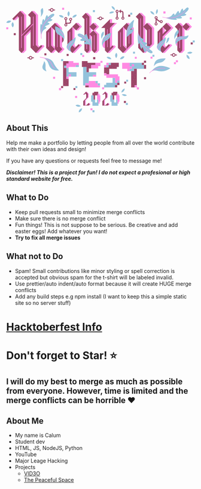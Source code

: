 <svg xmlns="http://www.w3.org/2000/svg" width="770" height="434" viewBox="0 0 770 434" fill="none" class="injected-svg" data-src="/HF-full-logo.svg" xmlns:xlink="http://www.w3.org/1999/xlink"><path d="M485.516 160.61V75.728L476.705 84.5397V160.61L491.874 175.89L476.705 191.171H485.516L500.797 175.89L485.516 160.61Z" fill="#FF8AE2"></path><path d="M712.939 69.0356H704.128L719.297 84.3166V109.748V125.028V180.91L709.147 191.171H717.958L728.22 180.91V125.028V109.748V84.3166L712.939 69.0356Z" fill="#FF8AE2"></path><path d="M332.711 28.3237H324.569L339.85 43.6046V69.0356V84.3165V114.767V180.91L329.588 191.171H337.842L347.992 180.91V43.6046L332.711 28.3237Z" fill="#FF8AE2"></path><path d="M192.177 160.609V75.5049L183.365 84.3165V160.609L198.646 175.89L183.365 191.171H192.177L207.457 175.89L192.177 160.609Z" fill="#FF8AE2"></path><path d="M432.425 53.7549H423.613V69.0358H432.425V53.7549Z" fill="#FF8AE2"></path><path d="M423.613 170.76L432.425 161.948V89.3358L452.836 69.0356H444.024L423.613 89.3358V170.76Z" fill="#FF8AE2"></path><path d="M433.875 160.61L438.894 165.741L423.614 180.91L413.464 191.172H422.275L432.425 180.91L447.705 165.741L442.686 160.61H433.875Z" fill="#FF8AE2"></path><path d="M568.5 160.609V84.3165V69.0356V43.6046L553.22 28.3237H544.408L559.689 43.6046V69.0356V84.3165V160.609L574.858 175.89L559.689 191.171H568.5L583.78 175.89L568.5 160.609Z" fill="#FF8AE2"></path><path d="M583.78 69.0356H574.857L595.269 89.3358V155.479L579.319 171.429L583.78 175.89L604.08 155.479V89.3358L583.78 69.0356Z" fill="#FF8AE2"></path><path d="M72.8327 62.7894V99.9321L81.644 91.1204V62.7894V36.1315L65.5828 20.0698H65.4713H56.7715L72.8327 36.1315V62.7894Z" fill="#FF8AE2"></path><path d="M120.794 41.4854V62.7894V142.986V159.048L131.501 169.756L135.963 165.294L129.605 159.048V142.986V62.7894V41.4854V36.1315L113.544 20.0698H104.732L120.794 36.1315V41.4854Z" fill="#FF8AE2"></path><path d="M99.3781 96.4741L72.8325 123.021V180.463L62.125 191.171H70.9364L81.6438 180.463V123.021L99.3781 105.286V96.4741Z" fill="#FF8AE2"></path><path d="M46.0641 41.5972L30.0029 57.5473H38.9258L50.5256 45.9472L46.0641 41.5972Z" fill="#FF8AE2"></path><path d="M151.02 159.048H142.209L147.563 164.402L136.855 175.11L131.501 180.463L120.794 191.171H129.605L140.313 180.463L145.667 175.11L156.374 164.402L151.02 159.048Z" fill="#FF8AE2"></path><path d="M500.797 69.0356H491.874L512.285 89.3358V155.479L496.335 171.429L500.797 175.89L521.097 155.479V89.3358L500.797 69.0356Z" fill="#FF8AE2"></path><path d="M674.125 89.2243L638.656 124.694V160.61L648.806 170.76L653.267 166.41L647.468 160.61V124.694L682.936 89.2243L662.748 69.0356H653.937L674.125 89.2243Z" fill="#FF8AE2"></path><path d="M664.086 155.479L669.217 160.609L653.937 175.89L648.806 180.91L638.656 191.171H647.468L657.617 180.91L662.748 175.89L678.029 160.609L672.898 155.479H664.086Z" fill="#FF8AE2"></path><path d="M638.656 114.544L647.468 105.732V93.128L638.656 84.3164V114.544Z" fill="#FF8AE2"></path><path d="M227.756 165.74V89.3358L207.457 69.0356H198.646L218.945 89.3358V165.74L229.095 175.89L213.926 191.171H222.737L237.906 175.89L227.756 165.74Z" fill="#FF8AE2"></path><path d="M280.29 170.759L284.64 166.409L278.952 160.609V92.9049L270.252 84.3164H270.141V160.609L280.29 170.759Z" fill="#FF8AE2"></path><path d="M304.382 155.479H295.571L300.59 160.609L285.421 175.89L280.29 180.91L270.141 191.171H278.952L289.102 180.91L294.232 175.89L309.401 160.609L304.382 155.479Z" fill="#FF8AE2"></path><path d="M285.421 99.3743H294.232L309.401 84.0934L294.232 68.8125H285.421L300.59 84.0934L285.421 99.3743Z" fill="#FF8AE2"></path><path d="M363.942 69.0356H355.02L370.3 84.3166L355.02 99.5975H363.942L379.111 84.3166L363.942 69.0356Z" fill="#FF8AE2"></path><path d="M743.389 69.0356H734.577L749.858 84.3166L734.577 99.5975H743.389L758.669 84.3166L743.389 69.0356Z" fill="#FF8AE2"></path><path d="M363.942 99.5977H355.02L370.3 114.767V180.91L360.15 191.172H368.962L379.111 180.91V114.767L363.942 99.5977Z" fill="#FF8AE2"></path><path d="M444.025 69.0353H423.614V53.7544L388.034 89.3355H403.315V180.909L413.464 191.171L423.614 180.909L438.895 165.74L433.876 160.609L423.614 170.759V89.3355L444.025 69.0353Z" fill="#9C4668"></path><path d="M559.689 84.3165V69.0356V43.6046L544.408 28.3237L529.128 43.6046L539.278 53.7547V170.76L559.689 191.171L574.858 175.89L559.689 160.609V84.3165Z" fill="#9C4668"></path><path d="M559.688 84.3166L574.857 99.5975V175.89L595.268 155.479V89.3358L574.857 69.0356L559.688 84.3166Z" fill="#9C4668"></path><path d="M131.501 169.756L120.794 159.048V142.986V62.7894V41.4854V36.1315L104.733 20.0698L88.7829 36.1315L99.3788 46.7278V73.3857L72.8332 99.9321V62.7894V36.1315L56.772 20.0698H56.6605L24.5381 52.0816L30.0034 57.5471L46.0646 41.5969L51.4183 46.9508V180.464L62.1258 191.171L72.8332 180.464V123.021L99.3788 96.4743V142.986V169.756L120.794 191.171L131.501 180.464L136.855 175.11L147.562 164.402L142.209 159.048L131.501 169.756Z" fill="#9C4668"></path><path d="M476.705 84.3164L456.294 104.617V170.759L476.705 191.171L491.874 175.89L476.705 160.609V84.3164Z" fill="#9C4668"></path><path d="M476.706 84.3166L491.875 99.5975V175.89L512.286 155.479V89.3358L491.875 69.0356L476.706 84.3166Z" fill="#9C4668"></path><path d="M674.125 89.2243L653.937 69.0356L638.656 84.3166L653.825 99.3744L638.656 114.544V84.3166L618.245 104.617V170.76L638.656 191.171L648.806 180.91L653.937 175.89L669.217 160.61L664.086 155.479L648.806 170.76L638.656 160.61V124.694L674.125 89.2243Z" fill="#9C4668"></path><path d="M183.365 84.3164L162.954 104.617V170.759L183.365 191.171L198.646 175.89L183.365 160.609V84.3164Z" fill="#9C4668"></path><path d="M218.945 89.3358L198.646 69.0356L183.365 84.3166L198.646 99.5975V175.89L213.926 191.171L229.095 175.89L218.945 165.74V89.3358Z" fill="#9C4668"></path><path d="M280.29 170.76L270.141 160.61V84.3169L249.729 104.617V170.76L270.141 191.172L280.29 180.91L285.421 175.891L300.59 160.61L295.571 155.479L280.29 170.76Z" fill="#9C4668"></path><path d="M285.452 68.8463L270.151 84.147L285.452 99.4477L300.752 84.147L285.452 68.8463Z" fill="#9C4668"></path><path d="M355.137 68.961L339.837 84.2617L355.137 99.5624L370.437 84.2617L355.137 68.961Z" fill="#9C4668"></path><path d="M350 125.029V180.91L360.15 191.172L370.3 180.91V114.767L355.02 99.5977L339.851 114.767L350 125.029Z" fill="#9C4668"></path><path d="M339.851 69.0356V43.6046L324.57 28.3237L309.29 43.6046L319.44 53.7547V180.91L329.59 191.171L339.851 180.91V114.767V84.3165V69.0356Z" fill="#9C4668"></path><path d="M734.689 68.9547L719.389 84.2554L734.689 99.5561L749.989 84.2554L734.689 68.9547Z" fill="#9C4668"></path><path d="M688.847 84.3166L698.996 94.4666V109.748V125.028V180.91L709.146 191.171L719.296 180.91V125.028V109.748V84.3166L704.127 69.0356L688.847 84.3166Z" fill="#9C4668"></path><path d="M468.341 29.7739V23.7508H470.683C472.802 23.7508 474.475 25.4239 474.475 27.5432V43.9395C472.133 44.7202 470.46 46.951 470.46 49.628C470.46 51.3011 471.129 52.7511 472.133 53.8665C473.248 54.9819 474.698 55.6511 476.483 55.6511C479.829 55.6511 482.506 52.9741 482.506 49.628C482.506 47.1741 480.944 45.0548 478.825 44.051V27.5432C478.825 25.3124 477.933 23.3047 476.371 21.7431C474.81 20.1816 472.802 19.2892 470.571 19.2892H468.229V13.2661L460.087 21.4085L468.341 29.7739ZM476.594 46.951C477.375 46.951 478.044 47.2856 478.602 47.7318C479.048 48.178 479.383 48.9587 479.383 49.628C479.383 50.4087 479.048 51.078 478.602 51.5241C478.044 52.0818 477.375 52.3049 476.706 52.3049C475.144 52.3049 473.917 51.078 473.917 49.5164C473.806 48.178 475.033 46.951 476.594 46.951Z" fill="#9C4668"></path><path d="M458.86 49.7395C458.86 47.2856 457.298 45.1663 455.179 44.1625V27.2085C457.298 26.3162 458.86 24.1969 458.86 21.6315C458.86 18.2853 456.183 15.6084 452.837 15.6084C449.491 15.6084 446.814 18.2853 446.814 21.6315C446.814 23.1931 447.371 24.7546 448.487 25.87C449.156 26.5393 449.937 26.9854 450.717 27.32V44.051C448.375 44.8317 446.702 47.0625 446.702 49.7395C446.702 51.4126 447.371 52.8626 448.375 53.978C449.491 55.0934 450.941 55.7626 452.725 55.7626C456.183 55.7626 458.86 52.9741 458.86 49.7395ZM452.837 24.42C452.056 24.42 451.387 24.0854 450.941 23.6392C450.383 23.0815 450.16 22.4123 450.16 21.7431C450.16 20.1815 451.387 18.9546 452.948 18.9546C453.729 18.9546 454.398 19.2892 454.956 19.7354C455.402 20.1815 455.737 20.9623 455.737 21.6315C455.625 23.1931 454.398 24.42 452.837 24.42ZM452.837 52.4164C451.275 52.4164 450.048 51.1895 450.048 49.6279C450.048 48.8471 450.383 48.1779 450.829 47.7318C451.387 47.1741 452.056 46.951 452.725 46.951C453.506 46.951 454.175 47.2856 454.733 47.7318C455.179 48.1779 455.514 48.9587 455.514 49.6279C455.625 51.1895 454.398 52.4164 452.837 52.4164Z" fill="#9C4668"></path><path d="M616.014 77.5126C618.467 75.2819 618.691 71.4895 616.46 69.0356C615.791 68.3664 615.121 67.8087 614.341 67.4741V55.9855C618.579 61.451 623.598 63.7933 627.39 64.9087C627.613 65.9125 628.06 66.8049 628.729 67.5856C629.844 68.8126 631.294 69.4818 632.856 69.5933C634.417 69.7049 635.979 69.1472 637.205 68.0318C639.659 65.801 639.882 62.0087 637.652 59.5548C636.536 58.3279 635.086 57.6586 633.525 57.5471C632.075 57.4355 630.736 57.8817 629.509 58.774C629.398 58.8856 629.286 58.9971 629.175 59.1086C628.729 59.5548 628.283 60.001 628.06 60.5586C624.713 59.4433 620.252 56.9894 616.683 51.524C618.691 49.2932 618.802 45.8354 616.683 43.4931C614.564 41.1508 610.995 40.8162 608.541 42.7123C608.429 42.8239 608.318 42.9354 608.206 43.047C605.752 45.2777 605.529 49.0701 607.76 51.524C608.429 52.3047 609.21 52.7509 610.102 53.0855V67.3625C609.545 67.5856 608.987 67.8087 608.541 68.2549C608.429 68.3664 608.318 68.4779 608.206 68.5895C606.979 69.7049 606.31 71.1549 606.199 72.7164C606.087 74.278 606.645 75.8396 607.76 77.0665C609.768 79.4088 613.56 79.6319 616.014 77.5126ZM631.406 61.451C631.963 61.0048 632.632 60.6702 633.413 60.7817C634.194 60.7817 634.863 61.1163 635.309 61.674C636.313 62.7894 636.202 64.5741 635.086 65.5779C635.086 65.5779 634.975 65.6895 634.863 65.6895C634.306 66.1356 633.748 66.2472 633.079 66.2472C632.298 66.2472 631.629 65.9125 631.183 65.3548C630.736 64.7972 630.402 64.1279 630.513 63.3471C630.513 62.6779 630.848 62.0087 631.406 61.451ZM610.325 45.5008C611.441 44.497 613.225 44.6085 614.229 45.7239C615.233 46.8393 615.121 48.6239 614.006 49.6278L613.894 49.7393C612.779 50.6316 611.106 50.4086 610.214 49.4047C609.098 48.1778 609.21 46.5047 610.325 45.5008ZM609.322 72.828C609.322 72.0472 609.656 71.378 610.214 70.9318C611.329 69.928 613.114 70.0395 614.118 71.1549C615.121 72.2703 615.01 74.0549 613.894 75.0588L613.783 75.1703C612.668 76.0626 610.995 75.8396 610.102 74.8357C609.545 74.278 609.21 73.4972 609.322 72.828Z" fill="#9C4668"></path><path d="M180.354 15.72C180.354 15.2739 180.466 14.7162 180.689 14.27H172.658V17.7277H180.689C180.354 17.17 180.243 16.3893 180.354 15.72Z" fill="#9C4668"></path><path d="M191.507 16.3891C191.507 16.8352 191.396 17.3929 191.173 17.8391H199.203V14.3813H191.284C191.396 14.939 191.507 15.6083 191.507 16.3891Z" fill="#9C4668"></path><path d="M193.181 16.0545C193.181 16.166 193.181 16.3891 193.181 16.5006C193.07 18.5083 192.177 20.293 190.727 21.5199C189.277 22.8584 187.381 23.4161 185.485 23.3045C181.47 23.0815 178.347 19.6237 178.57 15.6083C178.681 13.6006 179.574 11.816 181.024 10.589C182.474 9.25056 184.37 8.69287 186.266 8.80441C190.281 8.91595 193.181 12.1506 193.181 16.0545ZM182.027 16.0545C182.027 18.0622 183.589 19.7353 185.708 19.9584C186.712 20.0699 187.716 19.6237 188.497 18.9545C189.277 18.2853 189.723 17.2814 189.835 16.2775C189.947 14.1583 188.385 12.3737 186.266 12.1506L186.377 10.4775L186.266 12.1506C185.262 12.0391 184.258 12.4852 183.477 13.1544C182.697 13.8237 182.251 14.8275 182.139 15.8314C182.027 15.8314 182.027 15.9429 182.027 16.0545Z" fill="#9C4668"></path><path d="M678.586 199.091C678.586 198.644 678.697 198.087 678.92 197.641H670.89V201.098H678.92C678.697 200.541 678.586 199.76 678.586 199.091Z" fill="#9C4668"></path><path d="M689.739 199.76C689.739 200.206 689.627 200.764 689.404 201.21H697.435V197.752H689.516C689.739 198.31 689.85 198.979 689.739 199.76Z" fill="#9C4668"></path><path d="M691.524 199.426C691.524 199.537 691.524 199.76 691.524 199.872C691.412 201.879 690.52 203.664 689.07 204.891C687.62 206.118 685.724 206.787 683.828 206.676C679.813 206.453 676.69 202.995 676.913 198.979C677.024 196.972 677.916 195.187 679.366 193.96C680.816 192.622 682.713 192.064 684.609 192.175C688.512 192.399 691.524 195.522 691.524 199.426ZM680.37 199.426C680.37 201.433 681.932 203.106 684.051 203.329C685.055 203.441 686.059 202.995 686.839 202.326C687.62 201.656 688.066 200.652 688.178 199.649C688.289 197.529 686.728 195.745 684.609 195.522L684.72 193.849L684.609 195.522C683.605 195.41 682.601 195.856 681.82 196.526C681.039 197.195 680.593 198.199 680.482 199.202C680.37 199.314 680.37 199.314 680.37 199.426Z" fill="#9C4668"></path><path d="M93.9138 210.691C93.9138 210.245 94.0253 209.687 94.2484 209.241H86.2178V212.699H94.2484C93.9138 212.141 93.8022 211.36 93.9138 210.691Z" fill="#9C4668"></path><path d="M105.067 211.36C105.067 211.806 104.955 212.364 104.732 212.81H112.763V209.353H104.844C104.955 209.91 105.067 210.579 105.067 211.36Z" fill="#9C4668"></path><path d="M106.741 211.026C106.741 211.137 106.741 211.36 106.741 211.472C106.629 213.48 105.737 215.264 104.287 216.491C102.837 217.83 100.941 218.387 99.0446 218.276C95.0293 218.053 91.9063 214.595 92.1294 210.58C92.2409 208.572 93.1332 206.787 94.5832 205.56C96.0332 204.333 97.9293 203.664 99.8254 203.776C103.729 203.887 106.741 207.122 106.741 211.026ZM95.587 211.026C95.587 213.034 97.1485 214.707 99.2677 214.93C100.272 215.041 101.275 214.595 102.056 213.926C102.837 213.257 103.283 212.253 103.395 211.249C103.506 209.13 101.945 207.345 99.8254 207.122L99.9369 205.337L99.8254 207.122C98.8216 207.01 97.8177 207.457 97.037 208.126C96.2562 208.795 95.8101 209.799 95.6986 210.803C95.587 210.914 95.587 210.914 95.587 211.026Z" fill="#9C4668"></path><path d="M379.222 49.9627C379.222 49.5166 379.334 48.9589 379.557 48.5127H371.526V51.9704H379.557C379.334 51.3012 379.222 50.6319 379.222 49.9627Z" fill="#9C4668"></path><path d="M390.376 50.632C390.376 51.0781 390.264 51.6358 390.041 52.082H398.072V48.5127H390.153C390.376 49.1819 390.487 49.8512 390.376 50.632Z" fill="#9C4668"></path><path d="M392.161 50.2971C392.161 50.4087 392.161 50.6318 392.161 50.7433C392.049 52.751 391.157 54.5357 389.707 55.7626C388.257 57.1011 386.361 57.6588 384.465 57.5472C380.449 57.3241 377.326 53.8664 377.549 49.851C377.661 47.8433 378.553 46.0586 380.003 44.8317C381.453 43.4932 383.349 42.9355 385.245 43.0471C389.149 43.1586 392.161 46.3933 392.161 50.2971ZM381.007 50.2971C381.007 52.3049 382.568 53.978 384.688 54.201C385.691 54.3126 386.695 53.8664 387.476 53.1972C388.257 52.5279 388.703 51.5241 388.814 50.5202C388.926 48.401 387.364 46.6163 385.245 46.3933L385.357 44.7202L385.245 46.3933C384.241 46.2817 383.238 46.7279 382.457 47.3971C381.676 48.0664 381.23 49.0702 381.118 50.0741C381.007 50.0741 381.007 50.1856 381.007 50.2971Z" fill="#9C4668"></path><path d="M268.021 50.855C266.236 48.0665 262.444 47.2857 259.656 49.1819C258.317 50.0742 257.425 51.4127 257.09 52.9742C256.756 54.5358 257.09 56.2089 257.983 57.5473C258.54 58.4397 259.767 59.332 260.771 59.5551V63.7936C260.771 65.0205 259.767 67.809 256.756 67.809H245.825V57.1012C246.606 56.7666 247.387 56.3204 247.944 55.5396C250.175 53.0858 249.952 49.2934 247.498 47.0626C245.044 44.8319 241.252 45.0549 239.021 47.5088C237.906 48.7357 237.46 50.2973 237.46 51.8588C237.46 53.4204 238.241 54.9819 239.468 55.9858C239.579 56.0973 239.691 56.2089 239.802 56.3204C240.248 56.655 240.806 56.9897 241.364 57.2127V71.4898C240.471 71.8244 239.691 72.3821 239.021 73.0513C236.791 75.5052 237.014 79.2975 239.468 81.5283C239.579 81.6399 239.691 81.7514 239.802 81.8629C242.256 83.7591 245.825 83.4245 247.944 81.0822C249.952 78.7398 249.952 75.1706 247.944 73.0513C247.61 72.7167 247.387 72.4936 247.164 72.2706H256.644C262.444 72.2706 265.009 67.3628 265.009 64.0166V59.8897C265.344 59.7781 265.79 59.5551 266.125 59.332C266.236 59.2204 266.348 59.1089 266.459 58.9974C267.575 58.105 268.355 56.8781 268.69 55.4281C269.248 53.755 268.913 52.1935 268.021 50.855ZM240.806 51.6358C240.806 50.855 241.029 50.1857 241.475 49.628C242.479 48.5127 244.041 48.4011 245.156 49.2934C245.268 49.2934 245.267 49.405 245.267 49.405C246.383 50.4088 246.494 52.1935 245.491 53.3089C244.487 54.4242 242.702 54.5358 241.587 53.5319C241.141 52.9742 240.806 52.305 240.806 51.6358ZM245.714 78.7398C244.71 79.8552 243.037 79.9668 241.81 78.9629C240.695 77.9591 240.583 76.1744 241.587 75.059C242.591 73.9436 244.152 73.8321 245.267 74.7244C245.379 74.7244 245.379 74.836 245.379 74.836C246.606 75.8398 246.717 77.6245 245.714 78.7398ZM265.679 54.7589C265.567 55.4281 265.121 56.0973 264.452 56.5435C263.894 56.9896 263.113 57.1012 262.333 56.9896C261.663 56.8781 260.994 56.432 260.548 55.7627C260.102 55.205 259.99 54.4242 260.102 53.6435C260.213 52.9742 260.548 52.4165 261.106 52.0819C261.217 52.0819 261.217 51.9704 261.329 51.9704C262.556 51.1896 264.34 51.5242 265.121 52.7512C265.679 53.3089 265.79 53.9781 265.679 54.7589Z" fill="#9C4668"></path><path d="M63.0176 43.1587H60.8984V170.871H63.0176V43.1587Z" fill="#FF8AE2"></path><path d="M111.647 43.1587H109.528V162.06H111.647V43.1587Z" fill="#FF8AE2"></path><path d="M329.589 49.0703H327.47V175.779H329.589V49.0703Z" fill="#FF8AE2"></path><path d="M549.762 50.52H547.643V162.729H549.762V50.52Z" fill="#FF8AE2"></path><path d="M209.688 94.9131H207.568V167.86H209.688V94.9131Z" fill="#FF8AE2"></path><path d="M414.245 94.9131H412.126V167.86H414.245V94.9131Z" fill="#FF8AE2"></path><path d="M709.48 91.3438H707.361V171.318H709.48V91.3438Z" fill="#FF8AE2"></path><path d="M502.581 93.5742H500.462V153.359H502.581V93.5742Z" fill="#FF8AE2"></path><path d="M584.783 94.9131H582.664V154.698H584.783V94.9131Z" fill="#FF8AE2"></path><path d="M628.172 107.852H626.053V167.637H628.172V107.852Z" fill="#FF8AE2"></path><path d="M467.894 107.182H465.774V166.967H467.894V107.182Z" fill="#FF8AE2"></path><path d="M260.883 105.621H258.764V166.633H260.883V105.621Z" fill="#FF8AE2"></path><path d="M173.885 106.959H171.766V166.075H173.885V106.959Z" fill="#FF8AE2"></path><path d="M360.484 118.894H358.365V178.01H360.484V118.894Z" fill="#FF8AE2"></path><path d="M63.0178 121.906L61.3447 120.233L109.751 71.7129L111.424 73.4975L63.0178 121.906Z" fill="#FF8AE2"></path><path d="M693.197 157.152C694.313 160.498 696.766 162.952 698.997 164.179V147.56C693.643 153.137 693.197 157.04 693.197 157.152Z" fill="#FF8AE2"></path><path d="M393.723 164.625C393.499 164.291 393.388 163.844 393.276 163.51C393.388 163.956 393.499 164.291 393.723 164.625Z" fill="#FF8AE2"></path><path d="M403.203 144.102C391.157 153.583 393.722 164.625 393.722 164.625C395.618 168.641 399.633 170.983 403.314 172.322L403.203 144.102Z" fill="#FF8AE2"></path><path d="M227.756 125.475V149.567C230.321 147.225 233.11 144.102 234.448 140.644C234.783 139.194 235.675 132.279 227.756 125.475Z" fill="#9C4668"></path><path d="M154.366 224.968C154.366 224.968 162.173 228.538 160.277 248.838C159.385 257.761 164.181 266.015 164.181 266.015C164.181 266.015 149.793 262.557 147.785 251.738C146.223 243.595 153.139 235.453 154.366 224.968Z" fill="#93C2DB"></path><path d="M139.978 44.3856C139.978 44.3856 156.708 31.4471 148.9 8.3584C148.9 8.3584 139.308 11.7046 140.981 21.7431C142.766 32.8971 142.877 39.8125 139.978 44.3856Z" fill="#93C2DB"></path><path d="M687.955 135.625C687.955 135.625 680.482 113.206 702.231 96.4746C702.231 96.4746 708.366 104.952 701.227 113.875C694.089 122.798 688.066 129.602 687.955 135.625Z" fill="#93C2DB"></path><path d="M389.819 133.84C389.819 133.84 381.788 112.871 397.18 103.948C397.18 103.948 398.965 107.852 398.184 114.321C397.292 121.125 392.83 122.129 389.819 133.84Z" fill="#93C2DB"></path><path d="M269.694 46.7281C269.694 46.7281 275.16 32.3395 288.098 36.2434C288.098 36.1319 284.64 49.4051 269.694 46.7281Z" fill="#93C2DB"></path><path d="M254.414 42.4894C254.414 42.4894 244.488 31.8931 254.972 21.2969C255.083 21.2969 264.118 29.7739 254.414 42.4894Z" fill="#93C2DB"></path><path d="M234.784 46.7276C234.784 46.7276 220.284 49.07 215.488 38.0276C215.376 38.0276 229.095 33.2314 234.784 46.7276Z" fill="#93C2DB"></path><path d="M464.437 216.379C464.437 216.379 469.902 201.991 482.84 205.895C482.84 205.895 479.382 219.168 464.437 216.379Z" fill="#93C2DB"></path><path d="M449.156 212.253C449.156 212.253 439.23 201.656 449.714 191.06C449.714 191.06 458.86 199.537 449.156 212.253Z" fill="#93C2DB"></path><path d="M429.526 216.491C429.526 216.491 415.026 218.833 410.23 207.791C410.119 207.679 423.838 202.883 429.526 216.491Z" fill="#93C2DB"></path><path d="M613.115 33.3432C613.115 33.3432 607.65 21.7431 617.019 12.4854C616.907 12.4854 624.603 22.3008 613.115 33.3432Z" fill="#93C2DB"></path><path d="M604.972 35.0166C604.972 35.0166 592.146 34.3473 588.465 21.6318C588.465 21.6318 600.734 19.6241 604.972 35.0166Z" fill="#93C2DB"></path><path d="M303.936 408.451C303.936 408.451 291.556 414.92 283.079 404.547C283.079 404.547 294.79 397.297 303.936 408.451Z" fill="#93C2DB"></path><path d="M309.736 416.593C309.736 416.593 309.179 430.981 296.352 433.101C296.352 432.989 295.348 419.381 309.736 416.593Z" fill="#93C2DB"></path><path d="M471.909 360.6C471.909 360.6 483.509 355.134 492.766 364.504C492.766 364.392 482.951 372.088 471.909 360.6Z" fill="#93C2DB"></path><path d="M470.236 352.458C470.236 352.458 470.906 339.631 483.621 335.95C483.509 335.95 485.628 348.219 470.236 352.458Z" fill="#93C2DB"></path><path d="M737.031 198.533C737.031 198.533 749.857 202.437 749.077 216.045C749.077 215.933 734.577 214.483 737.031 198.533Z" fill="#93C2DB"></path><path d="M739.373 191.618C739.373 191.618 747.627 181.58 760.453 189.387C760.453 189.387 753.204 199.426 739.373 191.618Z" fill="#93C2DB"></path><path d="M20.188 61.1167C20.188 61.1167 13.8305 73.2745 0 67.586C0 67.586 5.5768 54.2012 20.188 61.1167Z" fill="#93C2DB"></path><path d="M26.3221 65.5781C26.3221 65.5781 36.2488 76.7321 26.3221 86.7706C26.2105 86.7706 15.7262 75.6167 26.3221 65.5781Z" fill="#93C2DB"></path><path d="M444.471 16.6123C444.471 16.6123 431.979 13.9354 430.306 0.885275C430.195 0.885275 442.687 0.773734 444.471 16.6123Z" fill="#93C2DB"></path><path d="M440.79 24.0853C440.79 24.0853 432.425 33.7892 420.156 29.1046C420.268 29.1046 426.068 18.0622 440.79 24.0853Z" fill="#93C2DB"></path><path d="M652.264 151.24C652.264 151.24 654.606 147.113 655.387 142.986C656.837 136.071 657.506 129.155 665.871 128.821C665.983 128.821 666.206 147.783 652.264 151.24Z" fill="#93C2DB"></path><path d="M602.741 245.715C602.741 245.715 610.772 232.887 624.825 231.437C642.113 229.764 647.913 219.726 651.148 213.703C651.148 213.703 627.391 213.368 618.133 218.499C608.653 223.741 605.976 229.653 602.741 245.715Z" fill="#93C2DB"></path><path d="M347.992 176.894C348.662 169.31 348.662 150.459 346.765 142.094C344.312 130.94 342.081 131.275 340.631 131.832C339.181 132.39 339.516 133.952 338.735 134.844C337.843 135.736 336.504 136.852 334.72 133.282C332.935 129.602 331.597 119.117 328.25 115.436C324.793 111.644 322.562 117.778 321.001 119.228C319.439 120.678 319.216 121.682 314.866 118.782C310.516 115.882 298.693 109.859 293.674 113.763C288.767 117.667 294.12 122.575 295.682 123.578C298.916 125.698 309.289 128.932 310.07 130.717C311.408 133.952 304.382 134.286 303.043 136.629C301.705 138.971 303.489 141.425 306.724 142.206C309.958 142.986 318.658 141.313 322.339 142.206C325.908 143.098 325.127 144.325 323.9 145.106C323.231 145.552 316.985 149.009 317.989 152.021C319.104 155.59 322.674 156.706 331.373 155.925C337.954 155.367 342.862 160.052 344.312 163.844C345.762 167.748 347.992 176.894 347.992 176.894Z" fill="#93C2DB"></path><path d="M304.047 117.667C303.378 117.221 302.709 116.886 302.486 116.775L301.259 117.556C301.259 117.556 301.482 117.779 303.266 118.783C331.597 135.737 343.308 153.694 348.216 166.633C348.216 165.518 348.216 164.402 348.216 163.287C342.75 150.348 330.593 133.506 304.047 117.667Z" fill="#FF8AE2"></path><path d="M491.428 128.486C491.428 128.486 489.532 111.198 492.432 97.3667C494.217 89.0012 499.793 77.9588 507.712 69.0356C516.635 59.1086 519.758 57.4355 521.766 57.4355C522.658 57.4355 522.101 58.774 521.766 60.1125C520.874 63.3471 520.093 65.801 519.089 70.2626C517.193 79.2973 519.089 82.8665 516.301 87.4396C514.739 90.1166 505.37 93.5743 507.824 96.9205C509.274 98.8167 516.97 91.1205 519.089 93.6859C521.208 96.1397 517.081 107.628 511.505 111.086C495.555 120.79 491.428 128.486 491.428 128.486Z" fill="#93C2DB"></path><path d="M554 240.249V231.438H504.032V246.384H513.066V255.753H504.032H503.809V265.011H494.774H522.212V255.753H562.811V240.249H554Z" fill="#93C2DB"></path><path d="M337.174 269.584H327.917V248.28H313.975V323.569H323.009V314.311H337.174V305.611V287.653H354.016V280.626H367.289V269.584H337.174Z" fill="#93C2DB"></path><path d="M462.54 303.492H453.282V312.75H462.54V303.492Z" fill="#93C2DB"></path><path d="M373.645 305.611H364.388V314.869H373.645V305.611Z" fill="#93C2DB"></path><path d="M382.904 314.869H373.646V324.126H382.904V314.869Z" fill="#93C2DB"></path><path d="M444.025 331.377V322.007H453.283V312.75H445.14V292.561H434.433V312.75H408.445V321.338H399.745V331.377H412.126H444.025Z" fill="#93C2DB"></path><path d="M418.149 240.807H408.892V250.064H418.149V240.807Z" fill="#93C2DB"></path><path d="M427.406 231.438H418.148V240.695H427.406V231.438Z" fill="#93C2DB"></path><path d="M296.463 241.364H283.302V248.391H296.463V241.364Z" fill="#93C2DB"></path><path d="M254.748 252.295H245.491V243.037H236.233V252.295H245.491V269.695V287.653H286.871V269.695H254.748V252.295ZM264.117 278.284V287.541H254.86V278.284H264.117Z" fill="#93C2DB"></path><path d="M497.811 308.134V300.327H490.003V308.134H497.811Z" fill="#93C2DB"></path><path d="M232.33 216.379H223.965V224.41H232.33V216.379Z" fill="#93C2DB"></path><path d="M362.158 24.989V16.8467H354.016V24.989H362.158Z" fill="#93C2DB"></path><path d="M514.725 35.4739V27.3315H506.582V35.4739H514.725Z" fill="#93C2DB"></path><path d="M770 148.416V140.274H761.858V148.416H770Z" fill="#93C2DB"></path><path d="M488.683 403.223H496.825V395.08H488.683V403.223Z" fill="#93C2DB"></path><path d="M352.184 432.913H360.326V424.77H352.184V432.913Z" fill="#93C2DB"></path><path d="M525.918 193.969V186.161H518.11V193.969H525.918Z" fill="#93C2DB"></path><path d="M605.199 206.676V198.869H597.392V206.676H605.199Z" fill="#93C2DB"></path><path d="M302.684 199.688H310.491V191.88H302.684V199.688Z" fill="#93C2DB"></path><path d="M290.276 334.25V326.442H282.469V334.25H290.276Z" fill="#93C2DB"></path><path d="M522.211 255.753V265.011H510.389V331.377H524.665V322.677H533.365V255.753H522.211Z" fill="#9C4668"></path><path d="M427.406 231.438V240.807H418.149V250.065H408.891H399.634V283.192V274.046H409.003V278.507H420.603V274.046V255.753H451.498V248.391H459.64V231.438H427.406Z" fill="#9C4668"></path><path d="M310.536 207.541H318.344V199.733H310.536V207.541Z" fill="#FF8AE2"></path><path d="M364.165 239.803V231.437H332.043V224.41H309.066V248.28H327.916V269.584H337.174V254.303H346.654V239.803H364.165Z" fill="#9C4668"></path><path d="M245.491 296.911V287.653V269.584V252.295H236.234V243.038H245.491V233.668H254.749V231.437V224.522H232.33V234.003V235.007V326.246H254.749V296.911H245.491Z" fill="#9C4668"></path><path d="M232.33 326.246H223.965V334.277H232.33V326.246Z" fill="#9C4668"></path><path d="M562.588 231.438H553.889V240.138H562.588V231.438Z" fill="#9C4668"></path><path d="M571.288 240.249H562.588V255.753H571.288V240.249Z" fill="#9C4668"></path><path d="M571.288 222.737H562.588V231.437H571.288V222.737Z" fill="#9C4668"></path><path d="M453.283 322.007H444.025V331.265H453.283V322.007Z" fill="#9C4668"></path><path d="M337.174 323.569H323.009V331.377H337.174V323.569Z" fill="#9C4668"></path><path d="M8.14258 94.952L8.14258 86.8096H0.000437737L0.000437737 94.952H8.14258Z" fill="#FF8AE2"></path><path d="M236.398 15.2801V7.1377L228.256 7.1377V15.2801L236.398 15.2801Z" fill="#FF8AE2"></path><path d="M757.839 54.5882V46.4458H749.697V54.5882H757.839Z" fill="#FF8AE2"></path><path d="M685.122 237.072H693.264V228.929H685.122V237.072Z" fill="#FF8AE2"></path><path d="M693.08 229.225H701.223V221.082H693.08V229.225Z" fill="#FF8AE2"></path><path d="M191.344 296.596H199.486V288.454H191.344V296.596Z" fill="#FF8AE2"></path><path d="M281.295 374.652H289.438V366.51H281.295V374.652Z" fill="#FF8AE2"></path><path d="M391.602 339.469H399.744V331.327H391.602V339.469Z" fill="#FF8AE2"></path><path d="M533.001 214.941V207.133H525.193V214.941H533.001Z" fill="#FF8AE2"></path><path d="M597.28 214.529V206.722H589.473V214.529H597.28Z" fill="#FF8AE2"></path><path d="M384.688 231.438H364.165V239.803H346.654V254.303H375.319V244.711H384.688V231.438Z" fill="#FF8AE2"></path><path d="M393.053 223.518H384.688V231.549H393.053V223.518Z" fill="#FF8AE2"></path><path d="M650.59 21.9663H641.891V30.6664H650.59V21.9663Z" fill="#FF8AE2"></path><path d="M542.065 331.376H533.365V340.076H542.065V331.376Z" fill="#FF8AE2"></path><path d="M533.366 322.676H524.666V331.376H533.366V322.676Z" fill="#FF8AE2"></path><path d="M462.54 303.492V286.315H456.406V278.507H409.003V274.045H399.634V283.303H408.891V292.561H434.433H439.341H445.141V312.75H453.283V303.492H462.54Z" fill="#FF8AE2"></path><path d="M418.149 231.438H408.892V240.695H418.149V231.438Z" fill="#FF8AE2"></path><path d="M408.891 240.807H399.634V250.064H408.891V240.807Z" fill="#FF8AE2"></path><path d="M367.177 280.626H354.016V287.653H367.177V280.626Z" fill="#FF8AE2"></path><path d="M223.964 334.276H215.265V342.976H223.964V334.276Z" fill="#FF8AE2"></path><path d="M264.006 278.284H254.748V287.541H264.006V278.284Z" fill="#FF8AE2"></path><path d="M254.749 287.653H245.491V296.911H254.749V287.653Z" fill="#FF8AE2"></path><path d="M274.044 231.437V224.41H264.118H254.749V233.668H245.491V252.295H254.749V248.391H283.302V241.364H296.575V231.437H274.044Z" fill="#FF8AE2"></path><path d="M522.324 237.126H513.066V246.384H522.324V237.126Z" fill="#FF8AE2"></path><path d="M504.031 246.384V231.438H473.582V255.753H494.551V265.011H503.808V255.753H504.031H513.066V246.384H504.031Z" fill="#FF8AE2"></path><path d="M373.646 324.126V314.869H364.389V305.611H337.174V314.311H323.009V323.569H337.174V326.246V331.376H383.015V324.126H373.646Z" fill="#FF8AE2"></path><path d="M462.54 312.75H453.282V322.007H462.54V312.75Z" fill="#9C4668"></path><path d="M506.471 43.677V35.5347H498.329V43.677H506.471Z" fill="#9C4668"></path><path d="M38.708 118.818V110.675H30.5659V118.818H38.708Z" fill="#9C4668"></path><path d="M254.8 203.496V195.354H246.658V203.496H254.8Z" fill="#9C4668"></path><path d="M163.803 200.959V192.816H155.661V200.959H163.803Z" fill="#9C4668"></path><path d="M761.857 156.619V148.477H753.715V156.619H761.857Z" fill="#9C4668"></path><path d="M480.596 395.024H488.738V386.882H480.596V395.024Z" fill="#9C4668"></path><path d="M562.897 298.317H571.039V290.174H562.897V298.317Z" fill="#9C4668"></path><path d="M343.981 424.821H352.123V416.678H343.981V424.821Z" fill="#FF8AE2"></path><path d="M489.891 315.876V308.068H482.083V315.876H489.891Z" fill="#9C4668"></path><path d="M363.719 208.237H355.02V216.937H363.719V208.237Z" fill="#9C4668"></path><path d="M282.469 342.103V334.295H274.661V342.103H282.469Z" fill="#9C4668"></path><path d="M419.711 400.42L414.357 395.066L405.434 403.989H399.857V383.8L404.653 379.004L406.438 377.22L408.334 375.435L412.015 371.754V366.177V357.031L404.096 349.223L393.165 360.154L395.061 361.939L400.526 356.473L404.653 360.712V375.323L393.5 386.477L392.607 387.37V405.662H399.857H412.907H414.357L419.711 400.42Z" fill="#9C4668"></path><path d="M412.014 366.177V371.754L408.333 375.435L406.437 377.22L404.653 379.004L399.856 383.8V403.989H402.868V383.8L407.664 379.004L409.337 377.22L411.233 375.435L414.914 371.754V366.177V357.031L406.995 349.223H404.095L412.014 357.031V366.177Z" fill="#FF8AE2"></path><path d="M417.368 395.066H414.356L419.71 400.42L414.356 405.662H417.368L422.61 400.42L417.368 395.066Z" fill="#FF8AE2"></path><path d="M401.976 358.035L400.526 356.473L395.061 361.939H397.96L401.976 358.035Z" fill="#FF8AE2"></path><path d="M448.933 381.458V393.169H440.903V389.823V381.011H435.214V364.169H424.953V389.823H430.195V406.331H438.003H440.903H454.622V398.412V393.169V381.458H448.933Z" fill="#93C2DB"></path><path d="M458.859 364.058V357.142H451.498V364.169H448.933V381.458H454.621V393.169V397.854H458.859V389.823H462.429V364.058H458.859Z" fill="#FF8AE2"></path><path d="M453.728 349.558H436.329V353.796H430.194V364.169H435.213V381.012H440.902V364.169H451.498V357.142H453.728V349.558Z" fill="#9C4668"></path><path d="M341.636 400.42L336.282 395.066L327.359 403.989H321.782V383.8L326.578 379.004L328.363 377.22L330.259 375.435L333.94 371.754V366.177V357.031L326.02 349.223L315.09 360.154L316.986 361.939L322.451 356.473L326.578 360.712V375.323L315.425 386.477L314.532 387.37V405.662H321.782H334.832H336.282L341.636 400.42Z" fill="#9C4668"></path><path d="M333.939 366.177V371.754L330.258 375.435L328.362 377.22L326.577 379.004L321.781 383.8V403.989H324.793V383.8L329.589 379.004L331.262 377.22L333.158 375.435L336.839 371.754V366.177V357.031L328.92 349.223H326.02L333.939 357.031V366.177Z" fill="#FF8AE2"></path><path d="M323.901 358.035L322.451 356.473L316.985 361.939H319.885L323.901 358.035Z" fill="#FF8AE2"></path><path d="M339.293 395.066H336.281L341.635 400.42L336.281 405.662H339.293L344.535 400.42L339.293 395.066Z" fill="#FF8AE2"></path><path d="M370.857 381.458V393.169H362.827V389.823V381.011H357.138V364.169H346.877V389.823H352.119V406.331H359.927H362.827H376.546V398.412V393.169V381.458H370.857Z" fill="#93C2DB"></path><path d="M380.784 364.058V357.142H373.423V364.169H370.857V381.458H376.546V393.169V397.854H380.784V389.823H384.353V364.058H380.784Z" fill="#FF8AE2"></path><path d="M375.653 349.558H358.254V353.796H352.119V364.169H357.138V381.012H362.827V364.169H373.422V357.142H375.653V349.558Z" fill="#9C4668"></path><path d="M332.936 243.706C333.244 243.706 333.493 243.457 333.493 243.149C333.493 242.841 333.244 242.591 332.936 242.591C332.628 242.591 332.378 242.841 332.378 243.149C332.378 243.457 332.628 243.706 332.936 243.706Z" fill="#FF8AE2"></path><path d="M331.708 258.318C332.016 258.318 332.266 258.068 332.266 257.76C332.266 257.452 332.016 257.203 331.708 257.203C331.4 257.203 331.15 257.452 331.15 257.76C331.15 258.068 331.4 258.318 331.708 258.318Z" fill="#FF8AE2"></path><path d="M334.162 266.237C334.47 266.237 334.72 265.988 334.72 265.68C334.72 265.372 334.47 265.122 334.162 265.122C333.854 265.122 333.604 265.372 333.604 265.68C333.604 265.988 333.854 266.237 334.162 266.237Z" fill="#FF8AE2"></path><path d="M331.263 251.626C331.571 251.626 331.82 251.376 331.82 251.068C331.82 250.76 331.571 250.51 331.263 250.51C330.955 250.51 330.705 250.76 330.705 251.068C330.705 251.376 330.955 251.626 331.263 251.626Z" fill="#FF8AE2"></path><path d="M336.281 238.241C336.589 238.241 336.839 237.991 336.839 237.683C336.839 237.375 336.589 237.125 336.281 237.125C335.973 237.125 335.724 237.375 335.724 237.683C335.724 237.991 335.973 238.241 336.281 238.241Z" fill="#FF8AE2"></path><path d="M325.351 232.106C325.659 232.106 325.908 231.856 325.908 231.548C325.908 231.24 325.659 230.991 325.351 230.991C325.043 230.991 324.793 231.24 324.793 231.548C324.793 231.856 325.043 232.106 325.351 232.106Z" fill="#FF8AE2"></path><path d="M341.189 250.956C341.497 250.956 341.746 250.707 341.746 250.399C341.746 250.091 341.497 249.841 341.189 249.841C340.881 249.841 340.631 250.091 340.631 250.399C340.631 250.707 340.881 250.956 341.189 250.956Z" fill="#FF8AE2"></path><path d="M349.108 235.452C349.416 235.452 349.666 235.203 349.666 234.895C349.666 234.587 349.416 234.337 349.108 234.337C348.8 234.337 348.551 234.587 348.551 234.895C348.551 235.203 348.8 235.452 349.108 235.452Z" fill="#FF8AE2"></path><path d="M359.927 237.571C360.235 237.571 360.484 237.322 360.484 237.014C360.484 236.706 360.235 236.456 359.927 236.456C359.619 236.456 359.369 236.706 359.369 237.014C359.369 237.322 359.619 237.571 359.927 237.571Z" fill="#FF8AE2"></path><path d="M313.975 240.36C314.283 240.36 314.532 240.11 314.532 239.802C314.532 239.494 314.283 239.245 313.975 239.245C313.667 239.245 313.417 239.494 313.417 239.802C313.417 240.11 313.667 240.36 313.975 240.36Z" fill="#FF8AE2"></path><path d="M322.563 245.268C322.871 245.268 323.12 245.018 323.12 244.71C323.12 244.402 322.871 244.152 322.563 244.152C322.255 244.152 322.005 244.402 322.005 244.71C322.005 245.018 322.255 245.268 322.563 245.268Z" fill="#FF8AE2"></path><path d="M321.335 238.018C321.643 238.018 321.893 237.768 321.893 237.46C321.893 237.152 321.643 236.902 321.335 236.902C321.027 236.902 320.777 237.152 320.777 237.46C320.777 237.768 321.027 238.018 321.335 238.018Z" fill="#FF8AE2"></path><path d="M313.193 230.21C313.501 230.21 313.751 229.96 313.751 229.652C313.751 229.344 313.501 229.095 313.193 229.095C312.885 229.095 312.636 229.344 312.636 229.652C312.636 229.96 312.885 230.21 313.193 230.21Z" fill="#FF8AE2"></path><path d="M340.631 241.698C340.939 241.698 341.189 241.449 341.189 241.141C341.189 240.833 340.939 240.583 340.631 240.583C340.323 240.583 340.073 240.833 340.073 241.141C340.073 241.449 340.323 241.698 340.631 241.698Z" fill="#FF8AE2"></path><path d="M404.318 259.545C404.626 259.545 404.876 259.295 404.876 258.987C404.876 258.679 404.626 258.43 404.318 258.43C404.01 258.43 403.761 258.679 403.761 258.987C403.761 259.295 404.01 259.545 404.318 259.545Z" fill="#FF8AE2"></path><path d="M435.549 243.26C435.857 243.26 436.107 243.01 436.107 242.702C436.107 242.394 435.857 242.145 435.549 242.145C435.241 242.145 434.991 242.394 434.991 242.702C434.991 243.01 435.241 243.26 435.549 243.26Z" fill="#FF8AE2"></path><path d="M415.249 268.914C415.557 268.914 415.807 268.665 415.807 268.357C415.807 268.049 415.557 267.799 415.249 267.799C414.941 267.799 414.691 268.049 414.691 268.357C414.691 268.665 414.941 268.914 415.249 268.914Z" fill="#FF8AE2"></path><path d="M410.676 264.118C410.984 264.118 411.233 263.868 411.233 263.56C411.233 263.252 410.984 263.002 410.676 263.002C410.368 263.002 410.118 263.252 410.118 263.56C410.118 263.868 410.368 264.118 410.676 264.118Z" fill="#FF8AE2"></path><path d="M416.476 276.164C416.784 276.164 417.033 275.915 417.033 275.607C417.033 275.299 416.784 275.049 416.476 275.049C416.168 275.049 415.918 275.299 415.918 275.607C415.918 275.915 416.168 276.164 416.476 276.164Z" fill="#FF8AE2"></path><path d="M445.252 249.506C445.56 249.506 445.81 249.257 445.81 248.949C445.81 248.641 445.56 248.391 445.252 248.391C444.944 248.391 444.694 248.641 444.694 248.949C444.694 249.257 444.944 249.506 445.252 249.506Z" fill="#FF8AE2"></path><path d="M404.876 270.81C405.184 270.81 405.434 270.561 405.434 270.253C405.434 269.945 405.184 269.695 404.876 269.695C404.568 269.695 404.318 269.945 404.318 270.253C404.318 270.561 404.568 270.81 404.876 270.81Z" fill="#FF8AE2"></path><path d="M434.991 251.626C435.299 251.626 435.549 251.376 435.549 251.068C435.549 250.76 435.299 250.51 434.991 250.51C434.683 250.51 434.434 250.76 434.434 251.068C434.434 251.376 434.683 251.626 434.991 251.626Z" fill="#FF8AE2"></path><path d="M448.486 240.472C448.794 240.472 449.044 240.222 449.044 239.914C449.044 239.606 448.794 239.356 448.486 239.356C448.178 239.356 447.929 239.606 447.929 239.914C447.929 240.222 448.178 240.472 448.486 240.472Z" fill="#FF8AE2"></path><path d="M453.506 236.568C453.814 236.568 454.064 236.318 454.064 236.01C454.064 235.702 453.814 235.452 453.506 235.452C453.198 235.452 452.948 235.702 452.948 236.01C452.948 236.318 453.198 236.568 453.506 236.568Z" fill="#FF8AE2"></path><path d="M425.511 245.268C425.819 245.268 426.068 245.018 426.068 244.71C426.068 244.402 425.819 244.152 425.511 244.152C425.203 244.152 424.953 244.402 424.953 244.71C424.953 245.018 425.203 245.268 425.511 245.268Z" fill="#FF8AE2"></path><path d="M408.445 253.968C408.753 253.968 409.003 253.718 409.003 253.41C409.003 253.102 408.753 252.853 408.445 252.853C408.137 252.853 407.888 253.102 407.888 253.41C407.888 253.718 408.137 253.968 408.445 253.968Z" fill="#FF8AE2"></path><path d="M440.345 237.571C440.653 237.571 440.902 237.322 440.902 237.014C440.902 236.706 440.653 236.456 440.345 236.456C440.037 236.456 439.787 236.706 439.787 237.014C439.787 237.322 440.037 237.571 440.345 237.571Z" fill="#FF8AE2"></path><path d="M430.195 235.452C430.503 235.452 430.753 235.203 430.753 234.895C430.753 234.587 430.503 234.337 430.195 234.337C429.887 234.337 429.638 234.587 429.638 234.895C429.638 235.203 429.887 235.452 430.195 235.452Z" fill="#FF8AE2"></path><path d="M415.807 258.095C416.115 258.095 416.364 257.845 416.364 257.537C416.364 257.229 416.115 256.979 415.807 256.979C415.499 256.979 415.249 257.229 415.249 257.537C415.249 257.845 415.499 258.095 415.807 258.095Z" fill="#FF8AE2"></path><path d="M528.011 300.926C528.319 300.926 528.568 300.676 528.568 300.368C528.568 300.06 528.319 299.811 528.011 299.811C527.703 299.811 527.453 300.06 527.453 300.368C527.453 300.676 527.703 300.926 528.011 300.926Z" fill="#FF8AE2"></path><path d="M527.231 280.403C527.539 280.403 527.788 280.153 527.788 279.845C527.788 279.537 527.539 279.288 527.231 279.288C526.923 279.288 526.673 279.537 526.673 279.845C526.673 280.153 526.923 280.403 527.231 280.403Z" fill="#FF8AE2"></path><path d="M527.341 264.787C527.649 264.787 527.899 264.538 527.899 264.23C527.899 263.922 527.649 263.672 527.341 263.672C527.033 263.672 526.783 263.922 526.783 264.23C526.783 264.538 527.033 264.787 527.341 264.787Z" fill="#FF8AE2"></path><path d="M525.11 290.33C525.418 290.33 525.668 290.08 525.668 289.772C525.668 289.464 525.418 289.214 525.11 289.214C524.802 289.214 524.553 289.464 524.553 289.772C524.553 290.08 524.802 290.33 525.11 290.33Z" fill="#FF8AE2"></path><path d="M519.869 317.322C520.177 317.322 520.427 317.073 520.427 316.765C520.427 316.457 520.177 316.207 519.869 316.207C519.561 316.207 519.312 316.457 519.312 316.765C519.312 317.073 519.561 317.322 519.869 317.322Z" fill="#FF8AE2"></path><path d="M517.191 326.245C517.5 326.245 517.749 325.996 517.749 325.688C517.749 325.38 517.5 325.13 517.191 325.13C516.883 325.13 516.634 325.38 516.634 325.688C516.634 325.996 516.883 326.245 517.191 326.245Z" fill="#FF8AE2"></path><path d="M519.869 272.818C520.177 272.818 520.427 272.568 520.427 272.26C520.427 271.952 520.177 271.703 519.869 271.703C519.561 271.703 519.312 271.952 519.312 272.26C519.312 272.568 519.561 272.818 519.869 272.818Z" fill="#FF8AE2"></path><path d="M529.015 315.761C529.323 315.761 529.572 315.511 529.572 315.203C529.572 314.895 529.323 314.646 529.015 314.646C528.707 314.646 528.457 314.895 528.457 315.203C528.457 315.511 528.707 315.761 529.015 315.761Z" fill="#FF8AE2"></path><path d="M520.538 300.591C520.846 300.591 521.096 300.342 521.096 300.034C521.096 299.726 520.846 299.476 520.538 299.476C520.23 299.476 519.98 299.726 519.98 300.034C519.98 300.342 520.23 300.591 520.538 300.591Z" fill="#FF8AE2"></path><path d="M515.854 309.961C516.162 309.961 516.411 309.711 516.411 309.403C516.411 309.095 516.162 308.845 515.854 308.845C515.546 308.845 515.296 309.095 515.296 309.403C515.296 309.711 515.546 309.961 515.854 309.961Z" fill="#FF8AE2"></path><path d="M514.403 282.41C514.711 282.41 514.961 282.161 514.961 281.853C514.961 281.545 514.711 281.295 514.403 281.295C514.095 281.295 513.846 281.545 513.846 281.853C513.846 282.161 514.095 282.41 514.403 282.41Z" fill="#FF8AE2"></path><path d="M235.452 323.457C235.76 323.457 236.01 323.208 236.01 322.9C236.01 322.591 235.76 322.342 235.452 322.342C235.144 322.342 234.895 322.591 234.895 322.9C234.895 323.208 235.144 323.457 235.452 323.457Z" fill="#FF8AE2"></path><path d="M252.071 320.445C252.379 320.445 252.629 320.196 252.629 319.888C252.629 319.58 252.379 319.33 252.071 319.33C251.763 319.33 251.514 319.58 251.514 319.888C251.514 320.196 251.763 320.445 252.071 320.445Z" fill="#FF8AE2"></path><path d="M236.01 260.437C236.318 260.437 236.567 260.187 236.567 259.879C236.567 259.571 236.318 259.322 236.01 259.322C235.702 259.322 235.452 259.571 235.452 259.879C235.452 260.187 235.702 260.437 236.01 260.437Z" fill="#FF8AE2"></path><path d="M241.252 239.468C241.56 239.468 241.81 239.218 241.81 238.91C241.81 238.602 241.56 238.353 241.252 238.353C240.944 238.353 240.694 238.602 240.694 238.91C240.694 239.218 240.944 239.468 241.252 239.468Z" fill="#FF8AE2"></path><path d="M250.732 229.541C251.04 229.541 251.29 229.291 251.29 228.983C251.29 228.675 251.04 228.426 250.732 228.426C250.424 228.426 250.175 228.675 250.175 228.983C250.175 229.291 250.424 229.541 250.732 229.541Z" fill="#FF8AE2"></path><path d="M237.683 294.122C237.991 294.122 238.24 293.873 238.24 293.565C238.24 293.257 237.991 293.007 237.683 293.007C237.375 293.007 237.125 293.257 237.125 293.565C237.125 293.873 237.375 294.122 237.683 294.122Z" fill="#FF8AE2"></path><path d="M237.236 316.542C237.544 316.542 237.794 316.292 237.794 315.984C237.794 315.676 237.544 315.426 237.236 315.426C236.928 315.426 236.679 315.676 236.679 315.984C236.679 316.292 236.928 316.542 237.236 316.542Z" fill="#FF8AE2"></path><path d="M239.356 277.28C239.664 277.28 239.913 277.03 239.913 276.722C239.913 276.414 239.664 276.165 239.356 276.165C239.048 276.165 238.798 276.414 238.798 276.722C238.798 277.03 239.048 277.28 239.356 277.28Z" fill="#FF8AE2"></path><path d="M245.602 311.634C245.91 311.634 246.159 311.384 246.159 311.076C246.159 310.768 245.91 310.519 245.602 310.519C245.294 310.519 245.044 310.768 245.044 311.076C245.044 311.384 245.294 311.634 245.602 311.634Z" fill="#FF8AE2"></path><path d="M242.367 319.553C242.675 319.553 242.925 319.304 242.925 318.996C242.925 318.688 242.675 318.438 242.367 318.438C242.059 318.438 241.81 318.688 241.81 318.996C241.81 319.304 242.059 319.553 242.367 319.553Z" fill="#FF8AE2"></path><path d="M245.156 228.649C245.464 228.649 245.714 228.399 245.714 228.091C245.714 227.783 245.464 227.533 245.156 227.533C244.848 227.533 244.599 227.783 244.599 228.091C244.599 228.399 244.848 228.649 245.156 228.649Z" fill="#FF8AE2"></path><path d="M242.256 299.142C242.564 299.142 242.814 298.892 242.814 298.584C242.814 298.276 242.564 298.026 242.256 298.026C241.948 298.026 241.698 298.276 241.698 298.584C241.698 298.892 241.948 299.142 242.256 299.142Z" fill="#FF8AE2"></path><path d="M250.064 303.268C250.372 303.268 250.621 303.019 250.621 302.711C250.621 302.403 250.372 302.153 250.064 302.153C249.756 302.153 249.506 302.403 249.506 302.711C249.506 303.019 249.756 303.268 250.064 303.268Z" fill="#FF8AE2"></path><path d="M236.01 230.433C236.318 230.433 236.567 230.184 236.567 229.876C236.567 229.568 236.318 229.318 236.01 229.318C235.702 229.318 235.452 229.568 235.452 229.876C235.452 230.184 235.702 230.433 236.01 230.433Z" fill="#FF8AE2"></path><path d="M238.352 286.537C238.66 286.537 238.909 286.288 238.909 285.98C238.909 285.672 238.66 285.422 238.352 285.422C238.044 285.422 237.794 285.672 237.794 285.98C237.794 286.288 238.044 286.537 238.352 286.537Z" fill="#FF8AE2"></path><path d="M432.871 357.811C433.241 357.811 433.541 357.511 433.541 357.142C433.541 356.772 433.241 356.473 432.871 356.473C432.502 356.473 432.202 356.772 432.202 357.142C432.202 357.511 432.502 357.811 432.871 357.811Z" fill="#FF8AE2"></path><path d="M445.81 352.792C446.179 352.792 446.479 352.492 446.479 352.123C446.479 351.753 446.179 351.454 445.81 351.454C445.44 351.454 445.141 351.753 445.141 352.123C445.141 352.492 445.44 352.792 445.81 352.792Z" fill="#FF8AE2"></path><path d="M440.79 358.927C441.16 358.927 441.46 358.627 441.46 358.258C441.46 357.888 441.16 357.588 440.79 357.588C440.421 357.588 440.121 357.888 440.121 358.258C440.121 358.627 440.421 358.927 440.79 358.927Z" fill="#FF8AE2"></path><path d="M448.263 360.934C448.632 360.934 448.932 360.635 448.932 360.265C448.932 359.895 448.632 359.596 448.263 359.596C447.893 359.596 447.594 359.895 447.594 360.265C447.594 360.635 447.893 360.934 448.263 360.934Z" fill="#FF8AE2"></path><path d="M438.671 363.276C439.041 363.276 439.34 362.977 439.34 362.607C439.34 362.238 439.041 361.938 438.671 361.938C438.302 361.938 438.002 362.238 438.002 362.607C438.002 362.977 438.302 363.276 438.671 363.276Z" fill="#FF8AE2"></path><path d="M438.002 378.892C438.372 378.892 438.671 378.593 438.671 378.223C438.671 377.853 438.372 377.554 438.002 377.554C437.633 377.554 437.333 377.853 437.333 378.223C437.333 378.593 437.633 378.892 438.002 378.892Z" fill="#FF8AE2"></path><path d="M436.998 370.527C437.368 370.527 437.667 370.227 437.667 369.858C437.667 369.488 437.368 369.188 436.998 369.188C436.629 369.188 436.329 369.488 436.329 369.858C436.329 370.227 436.629 370.527 436.998 370.527Z" fill="#FF8AE2"></path><path d="M354.796 357.811C355.166 357.811 355.465 357.511 355.465 357.142C355.465 356.772 355.166 356.473 354.796 356.473C354.427 356.473 354.127 356.772 354.127 357.142C354.127 357.511 354.427 357.811 354.796 357.811Z" fill="#FF8AE2"></path><path d="M358.923 360.934C359.293 360.934 359.592 360.635 359.592 360.265C359.592 359.895 359.293 359.596 358.923 359.596C358.554 359.596 358.254 359.895 358.254 360.265C358.254 360.635 358.554 360.934 358.923 360.934Z" fill="#FF8AE2"></path><path d="M370.858 353.461C371.227 353.461 371.527 353.161 371.527 352.792C371.527 352.422 371.227 352.123 370.858 352.123C370.488 352.123 370.188 352.422 370.188 352.792C370.188 353.161 370.488 353.461 370.858 353.461Z" fill="#FF8AE2"></path><path d="M367.065 359.596C367.434 359.596 367.734 359.296 367.734 358.927C367.734 358.557 367.434 358.257 367.065 358.257C366.695 358.257 366.396 358.557 366.396 358.927C366.396 359.296 366.695 359.596 367.065 359.596Z" fill="#FF8AE2"></path><path d="M359.927 367.515C360.297 367.515 360.596 367.215 360.596 366.846C360.596 366.476 360.297 366.176 359.927 366.176C359.557 366.176 359.258 366.476 359.258 366.846C359.258 367.215 359.557 367.515 359.927 367.515Z" fill="#FF8AE2"></path><path d="M360.596 356.361C360.966 356.361 361.265 356.061 361.265 355.692C361.265 355.322 360.966 355.022 360.596 355.022C360.226 355.022 359.927 355.322 359.927 355.692C359.927 356.061 360.226 356.361 360.596 356.361Z" fill="#FF8AE2"></path><path d="M359.592 376.773C359.962 376.773 360.261 376.473 360.261 376.103C360.261 375.734 359.962 375.434 359.592 375.434C359.222 375.434 358.923 375.734 358.923 376.103C358.923 376.473 359.222 376.773 359.592 376.773Z" fill="#FF8AE2"></path><path d="M697.436 54.424C697.436 52.8624 694.424 52.1932 693.866 51.1893C693.532 50.6316 694.536 50.1855 695.316 50.297C695.874 50.297 700.67 51.1893 704.016 51.1893C715.393 51.5239 718.404 48.7354 718.293 47.1739C718.181 45.6123 713.831 44.8316 713.162 43.8277C712.604 42.8239 713.385 41.82 717.289 41.1508C721.304 40.4815 728.22 40.1469 732.793 38.0277C737.366 35.9084 736.362 33.4545 730.562 31.6699C728.443 30.7776 729.781 29.4391 733.796 26.316C737.812 23.1929 747.738 13.3774 744.615 8.24663C741.939 4.45428 737.031 6.68507 733.573 10.2543C730.896 12.9313 725.654 18.3967 723.758 18.5083C720.3 18.8429 723.424 13.6005 721.639 11.7043C719.854 9.80818 716.062 13.1544 714.501 15.9429C712.939 18.7313 711.712 23.1929 710.039 26.4276C708.255 29.9968 706.47 28.6583 705.912 27.4314C705.466 26.2045 706.247 21.1852 702.789 20.6275C699.778 20.1813 696.209 27.8776 693.197 32.2276C692.082 33.9007 690.632 35.4622 689.07 36.8007C688.178 37.47 687.732 37.2469 687.509 36.8007C687.063 36.1315 687.509 31.893 684.497 31.0007C681.821 30.3314 679.255 34.793 675.798 38.92C673.009 42.2662 669.105 44.0508 664.867 45.3893C659.067 47.1739 650.256 47.62 650.256 47.62C650.256 47.62 654.606 49.5162 658.286 50.6316C667.209 53.3086 671.448 54.7586 681.486 55.7624C689.07 56.5432 696.989 57.324 697.436 54.424C697.436 54.424 697.436 54.5355 697.436 54.424Z" fill="#93C2DB"></path><path d="M234.449 140.867C239.245 130.717 237.684 118.002 232.33 107.963C227.088 98.1475 220.284 91.1206 209.353 85.9897C206.677 84.7628 199.427 82.6436 199.427 82.6436C199.427 82.6436 199.538 88.7782 199.761 90.5628C200.765 98.036 201.881 105.844 206.454 110.975C210.692 115.771 216.157 118.113 221.846 121.236C237.572 130.048 234.449 140.867 234.449 140.867Z" fill="#93C2DB"></path><path d="M152.916 211.695C152.916 211.695 182.138 210.245 193.069 231.772C204.78 254.749 216.269 262.557 216.269 262.557C216.269 262.557 192.511 265.791 181.246 252.184C169.87 238.576 174.889 224.856 152.916 211.695Z" fill="#93C2DB"></path><path d="M693.197 157.152C693.197 157.152 687.509 142.094 694.759 132.167C700.447 124.248 713.943 122.352 725.989 123.69C734.131 124.583 744.504 119.34 744.504 119.34C744.504 119.34 744.504 131.387 731.343 135.179C723.981 137.298 717.512 134.064 707.362 140.867C694.09 149.679 693.197 157.152 693.197 157.152Z" fill="#93C2DB"></path><path d="M393.723 164.625C388.927 154.475 390.6 141.871 395.843 131.721C405.435 113.317 428.746 109.748 428.746 109.748C428.746 109.748 426.738 124.805 419.488 133.394C415.361 138.302 408.112 140.086 403.092 144.102C391.158 153.583 393.723 164.625 393.723 164.625Z" fill="#93C2DB"></path><path d="M633.972 186.487C633.079 185.818 596.05 172.544 629.399 145.329L652.264 126.925C652.264 126.925 653.044 147.337 638.656 160.721C624.38 173.771 633.972 186.487 633.972 186.487Z" fill="#93C2DB"></path><path d="M265.233 186.487C264.341 185.818 227.311 172.544 260.66 145.329L283.525 126.925C283.525 126.925 284.306 147.337 269.918 160.721C255.753 173.771 265.233 186.487 265.233 186.487Z" fill="#93C2DB"></path><path d="M593.819 265.791C593.819 265.791 606.758 245.826 628.842 244.153C647.357 242.703 670.445 253.41 670.445 253.41C670.445 253.41 652.376 268.468 629.511 266.014C613.004 264.23 608.208 258.764 593.819 265.791Z" fill="#93C2DB"></path><path d="M142.432 72.9397C139.532 72.9397 139.309 80.9705 138.975 88.5552C138.64 98.5938 139.532 102.944 140.982 112.202C141.54 115.994 142.878 120.567 142.878 120.567C142.878 120.567 144.44 111.867 147.005 106.29C148.901 102.275 151.132 98.5938 154.813 96.2515C159.274 93.463 164.07 91.4553 163.847 88.7783C163.289 85.6552 159.051 85.5437 158.493 84.986C158.159 84.6513 157.936 84.2052 158.716 83.4244C160.278 82.0859 162.063 80.859 163.847 79.9667C168.532 77.5128 176.674 75.059 176.562 72.0474C176.451 68.4781 171.432 68.7012 170.316 68.032C169.089 67.3627 168.085 65.4666 171.878 64.1281C175.335 62.9012 179.908 62.3435 182.92 61.1165C185.931 60.0011 189.723 56.7665 188.162 54.6472C186.489 52.528 180.912 54.9819 181.693 51.5241C182.139 49.628 188.162 45.1664 191.285 42.9356C195.3 40.0356 198.2 35.3509 194.743 32.2278C190.058 28.4355 179.016 36.9125 175.335 40.4817C171.655 44.051 170.205 45.1664 169.535 43.0471C168.532 37.1355 166.189 35.7971 163.512 40.0356C160.836 44.2741 159.497 51.078 158.382 54.9819C157.266 58.8857 156.04 59.4434 155.147 58.7742C154.255 58.105 154.032 53.5318 152.47 53.3088C151.02 52.9741 147.897 55.5396 146.559 66.9166C146.224 70.1512 146.336 75.059 146.336 75.6167C146.224 76.509 145.778 77.4013 145.221 76.9551C144.217 76.2859 143.994 73.0512 142.432 72.9397Z" fill="#93C2DB"></path><path d="M541.954 155.144C543.404 154.809 543.404 151.686 544.296 151.017C544.854 150.571 545.3 151.463 545.523 152.244C545.635 152.802 545.858 157.709 546.416 160.944C548.535 172.21 551.769 174.44 553.219 173.994C554.669 173.548 554.558 169.086 555.45 168.306C556.342 167.525 557.458 168.083 558.908 171.763C560.358 175.556 562.142 182.248 565.154 186.264C568.165 190.279 570.284 188.717 570.842 182.694C571.288 180.463 572.85 181.467 576.753 184.702C580.657 187.937 592.145 195.521 596.495 191.506C599.618 188.16 596.384 183.698 592.257 181.133C589.134 179.013 582.776 175.11 582.219 173.213C581.215 169.867 586.903 171.875 588.353 169.644C589.803 167.413 585.788 164.513 582.776 163.621C579.765 162.729 575.192 162.394 571.734 161.502C567.942 160.498 568.834 158.49 569.95 157.709C570.953 156.929 575.973 156.817 575.861 153.248C575.75 150.236 567.496 148.34 562.7 146.332C560.915 145.552 559.131 144.436 557.458 143.209C556.677 142.54 556.788 141.982 557.123 141.648C557.681 141.09 561.808 140.532 562.142 137.409C562.142 134.732 557.346 133.059 552.773 130.605C548.869 128.598 546.416 125.14 544.296 121.236C541.396 115.994 539.277 107.74 539.277 107.74C539.277 107.74 538.273 111.978 537.939 115.882C537.27 125.251 536.712 129.713 537.827 139.64C538.273 147.336 539.054 155.367 541.954 155.144Z" fill="#93C2DB"></path><path d="M505.37 80.6358C505.258 80.8588 493.659 98.4821 491.093 125.921C490.87 123.913 490.87 121.125 490.759 119.005C494.328 94.9128 504.032 79.9665 504.143 79.855L505.37 80.6358Z" fill="#FF8AE2"></path><path d="M197.418 253.968C191.061 250.956 188.496 245.714 185.596 239.579C183.476 235.118 181.023 229.987 176.561 225.079C164.515 212.029 137.189 209.129 136.966 209.129L137.189 207.456C138.304 207.568 165.408 210.468 177.9 223.964C182.584 228.983 185.038 234.226 187.269 238.799C190.057 244.599 192.399 249.618 198.199 252.295L197.418 253.968Z" fill="#FF8AE2"></path><path d="M142.766 133.394C142.097 128.152 139.531 101.271 148.789 81.4166C159.719 58.2164 180.688 43.0471 180.911 42.9355L181.915 44.274C181.692 44.3856 161.058 59.3318 150.35 82.1974C141.204 101.605 143.881 128.152 144.439 133.282L142.766 133.394Z" fill="#FF8AE2"></path><path d="M668.324 49.9624C653.936 49.9624 640.998 46.8393 637.54 45.947L637.986 44.2739C643.005 45.6124 668.882 51.747 689.404 45.3893C713.496 37.9161 731.007 19.5121 731.23 19.2891L732.457 20.4045C732.234 20.6275 714.388 39.2546 689.962 46.9508C682.935 49.1816 675.351 49.9624 668.324 49.9624Z" fill="#FF8AE2"></path><path d="M582.107 182.025C581.884 181.914 560.134 168.417 547.642 146.109C542.735 137.409 540.392 126.925 539.054 117.667C538.719 115.436 538.385 110.863 538.385 110.863L539.389 105.621C539.946 116.44 542.177 132.948 549.092 145.329C561.361 167.19 582.776 180.575 582.999 180.687L582.107 182.025Z" fill="#FF8AE2"></path><path d="M237.125 125.251C237.014 123.913 236.902 122.463 236.679 121.124C227.31 106.401 209.018 93.6856 208.126 93.1279L207.233 94.4664C207.345 94.5779 228.871 109.413 237.125 125.251Z" fill="#FF8AE2"></path><path d="M273.375 141.648C273.263 141.759 266.571 148.229 260.214 154.252C252.406 161.614 249.618 169.087 251.737 177.787C252.518 178.568 253.298 179.348 254.191 180.018C250.956 170.76 253.187 163.175 261.441 155.479C267.798 149.456 274.602 142.875 274.602 142.875L273.375 141.648Z" fill="#FF8AE2"></path><path d="M640.997 144.213C640.886 144.325 634.194 150.794 627.836 156.817C621.479 162.84 618.467 168.864 618.69 175.556C619.248 176.337 619.917 177.006 620.586 177.675C619.583 170.537 622.259 164.29 629.063 157.933C635.421 151.91 642.224 145.329 642.224 145.329L640.997 144.213Z" fill="#FF8AE2"></path><path d="M391.491 144.771C391.268 146.221 391.045 147.671 391.045 149.121C399.076 132.613 418.483 121.459 418.706 121.347L417.925 119.897C417.814 119.897 410.898 123.913 403.649 130.494C399.522 134.175 394.949 138.971 391.491 144.771Z" fill="#FF8AE2"></path><path d="M705.019 132.055C712.715 128.263 724.872 129.602 724.984 129.602L725.207 127.928C724.649 127.817 712.38 126.478 704.238 130.494C698.884 133.059 694.534 137.186 691.077 142.763C690.965 143.879 690.965 145.105 691.077 146.221C694.534 139.752 699.219 134.955 705.019 132.055Z" fill="#FF8AE2"></path><path d="M585.564 274.268L584.226 273.264C584.449 273.041 588.687 267.464 595.937 263.003C599.952 260.549 604.414 258.541 610.102 256.533C625.605 251.291 648.47 253.076 649.474 253.187L649.363 254.86C649.14 254.86 625.829 252.964 610.66 258.206C604.971 260.103 600.733 262.11 596.829 264.453C589.914 268.691 585.676 274.268 585.564 274.268Z" fill="#FF8AE2"></path></svg>

## About This
Help me make a portfolio by letting people from all over the world contribute with their own ideas and design!

If you have any questions or requests feel free to message me!

***Disclaimer! This is a project for fun! I do not expect a profesional or high standard website for free.***

## What to Do
- Keep pull requests small to minimize merge conflicts
- Make sure there is no merge conflict
- Fun things! This is not suppose to be serious. Be creative and add easter eggs! Add whatever you want!
- **Try to fix all merge issues**

## What not to Do
- Spam! Small contributions like minor styling or spell correction is accepted but obvious spam for the t-shirt will be labeled invalid.
- Use prettier/auto indent/auto format because it will create HUGE merge conflicts
- Add any build steps e.g npm install (I want to keep this a simple static site so no server stuff)

# [Hacktoberfest Info](https://hacktoberfest.digitalocean.com/)

# Don't forget to Star! ⭐️
## I will do my best to merge as much as possible from everyone. However, time is limited and the merge conflicts can be horrible ❤️

## About Me
- My name is Calum
- Student dev
- HTML, JS, NodeJS, Python
- YouTube
- Major Leage Hacking
- Projects
  - [VID3O](https://devpost.com/software/vid3o/)
  - [The Peaceful Space](https://devpost.com/software/the-peaceful-space)
